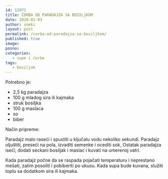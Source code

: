 ```yaml
---
id: 12971
title: ČORBA OD PARADAJZA SA BOSILjKOM
date: 2020-01-03
author: sneki
layout: post
permalink: /corba-od-paradajza-sa-bosiljkom/
published: true
image: 
posno: 
categories:
   - supe i čorbe
tags:
   - bosiljak
---
```

Potrebno je:

* 2,5 kg paradajza 
* 100 g mladog sira ili kajmaka
* struk bosiljka
* 100 g maslaca 
* so
* biber


Način pripreme:

Paradajz malo raseći i spustiti u ključalu vodu nekoliko sekundi. Paradajz oljuštiti, preseći na pola,
izvaditi semenke i ocediti sok, Ostatak paradajza iseći, dodati seckani bosiljak i maslac i kuvati na umerenoj vatri. 

Kada paradajz počne da se raspada pojačati temperaturu i neprestano mešati, zatim posoliti i pobiberiti
po ukusu. Kada supa bude kuvana, služiti toplu sa dodatkom sira ili kajmaka.


  

